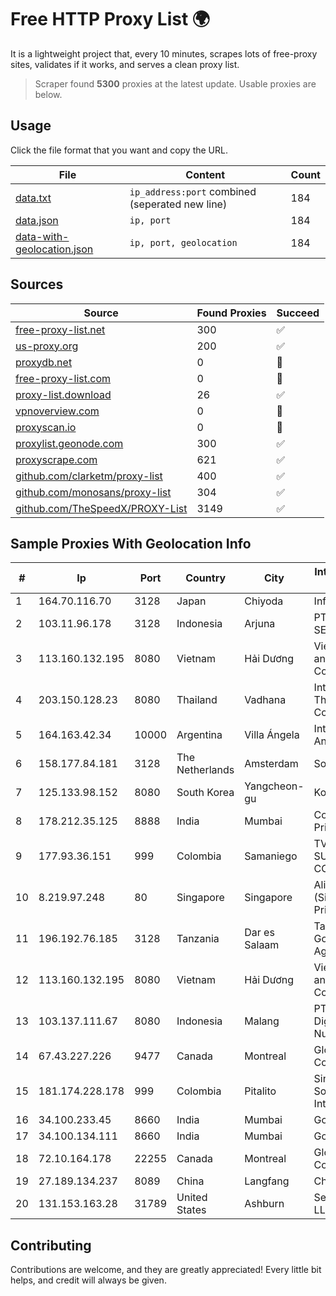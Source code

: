 
# Free HTTP Proxy List 🌍

It is a lightweight project that, every 10 minutes, scrapes lots of free-proxy sites, validates if it works, and serves a clean proxy list.


> Scraper found **5300** proxies at the latest update. Usable proxies are below.

## Usage

Click the file format that you want and copy the URL.


|File|Content|Count|
|----|-------|-----|
|[data.txt](https://raw.githubusercontent.com/themiralay/Proxy-List-World/master/data.txt)|`ip_address:port` combined (seperated new line)|184|
|[data.json](https://raw.githubusercontent.com/themiralay/Proxy-List-World/master/data.json)|`ip, port`|184|
|[data-with-geolocation.json](https://raw.githubusercontent.com/themiralay/Proxy-List-World/master/data-with-geolocation.json)|`ip, port, geolocation`|184|

## Sources

|Source|Found Proxies|Succeed|
|------|-------------|-------|
|[free-proxy-list.net](https://free-proxy-list.net)|300|✅|
|[us-proxy.org](https://www.us-proxy.org)|200|✅|
|[proxydb.net](http://proxydb.net)|0|🚫|
|[free-proxy-list.com](https://free-proxy-list.com/?page=&port=&type%5B%5D=http&type%5B%5D=https&up_time=0&search=Search)|0|🚫|
|[proxy-list.download](https://www.proxy-list.download/HTTP)|26|✅|
|[vpnoverview.com](https://vpnoverview.com/privacy/anonymous-browsing/free-proxy-servers)|0|🚫|
|[proxyscan.io](https://www.proxyscan.io)|0|🚫|
|[proxylist.geonode.com](https://proxylist.geonode.com/api/proxy-list?limit=300&page=1&sort_by=lastChecked&sort_type=desc&protocols=http,https)|300|✅|
|[proxyscrape.com](https://api.proxyscrape.com/v2/?request=displayproxies&protocol=http&timeout=10000&country=all&ssl=all&anonymity=all)|621|✅|
|[github.com/clarketm/proxy-list](https://raw.githubusercontent.com/clarketm/proxy-list/master/proxy-list-raw.txt)|400|✅|
|[github.com/monosans/proxy-list](https://raw.githubusercontent.com/monosans/proxy-list/main/proxies/http.txt)|304|✅|
|[github.com/TheSpeedX/PROXY-List](https://raw.githubusercontent.com/TheSpeedX/PROXY-List/master/http.txt)|3149|✅|


## Sample Proxies With Geolocation Info

|#|Ip|Port|Country|City|Internet Service Provider|
|-|--|----|-------|----|-------------------------|
|1|164.70.116.70|3128|Japan|Chiyoda|InfoSphere|
|2|103.11.96.178|3128|Indonesia|Arjuna|PT SKYLINE SEMESTA|
|3|113.160.132.195|8080|Vietnam|Hải Dương|VietNam Post and Telecom Corporation|
|4|203.150.128.23|8080|Thailand|Vadhana|Internet Thailand Company Ltd|
|5|164.163.42.34|10000|Argentina|Villa Ángela|Interret Villa Angela SRL|
|6|158.177.84.181|3128|The Netherlands|Amsterdam|SoftLayer|
|7|125.133.98.152|8080|South Korea|Yangcheon-gu|Korea Telecom|
|8|178.212.35.125|8888|India|Mumbai|Contabo Asia Private Limited|
|9|177.93.36.151|999|Colombia|Samaniego|TV AZTECA SUCURSAL COLOMBIA|
|10|8.219.97.248|80|Singapore|Singapore|Alibaba Cloud (Singapore) Private Limited|
|11|196.192.76.185|3128|Tanzania|Dar es Salaam|Tanzania e-Government Agency|
|12|113.160.132.195|8080|Vietnam|Hải Dương|VietNam Post and Telecom Corporation|
|13|103.137.111.67|8080|Indonesia|Malang|PT. Capoeng Digital Nusantara|
|14|67.43.227.226|9477|Canada|Montreal|GloboTech Communications|
|15|181.174.228.178|999|Colombia|Pitalito|Sinergy Soluciones Integrales|
|16|34.100.233.45|8660|India|Mumbai|Google LLC|
|17|34.100.134.111|8660|India|Mumbai|Google LLC|
|18|72.10.164.178|22255|Canada|Montreal|GloboTech Communications|
|19|27.189.134.237|8089|China|Langfang|Chinanet|
|20|131.153.163.28|31789|United States|Ashburn|Secured Servers LLC|



## Contributing

Contributions are welcome, and they are greatly appreciated! Every
little bit helps, and credit will always be given.

